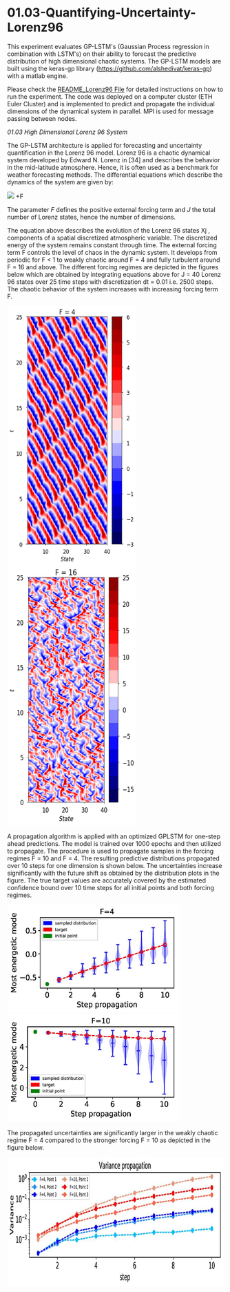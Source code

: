 # 01.03-Quantifying-Uncertainty-Lorenz96

This experiment evaluates GP-LSTM's (Gaussian Process regression in combination with LSTM's) on their ability to forecast the predictive distribution of high dimensional chaotic systems.
The GP-LSTM models are built using the keras-gp library (https://github.com/alshedivat/keras-gp) with a matlab engine.

Please check the [README_Lorenz96 File](README_Lorenz96.docx) for detailed instructions on how to run the experiment.
The code was deployed on a computer cluster (ETH Euler Cluster) and is implemented to predict and propagate the individual dimensions of the dynamical system in parallel. MPI is used for message passing between nodes.

*01.03 High Dimensional Lorenz 96 System*

The GP-LSTM architecture is applied for forecasting and uncertainty quantification in the Lorenz 96 model. Lorenz 96 is a chaotic dynamical system developed by Edward N. Lorenz in [34] and describes the behavior in the mid-latitude atmosphere.
Hence, it is often used as a benchmark for weather forecasting methods. 
The differential equations which describe the dynamics of the system
are given by:

<img src="https://render.githubusercontent.com/render/math?math=\frac{\partial X_{j}}{\partial t} \ = \left(X_{j+1}-X_{j-2}\right)X_{j-1}-X_{j}"> +F

The parameter *F* defines the positive external forcing term and *J* the total number of Lorenz states, hence the number of dimensions.

The equation above describes the evolution of the Lorenz 96 states Xj
, components of a spatial discretized atmospheric variable. The discretized energy of the
system remains constant through time. The external forcing term F controls the level of chaos in the dynamic system. It
develops from periodic for F < 1 to weakly chaotic around F = 4 and fully
turbulent around F = 16 and above. The different forcing regimes are depicted in the figures below which are obtained by integrating equations above for J = 40 Lorenz
96 states over 25 time steps with discretization dt = 0.01 i.e. 2500 steps. The
chaotic behavior of the system increases with increasing forcing term F.

<img src="./Figures/Plot_X_F4_40_test.png" width="300" height="600"> <img src="./Figures/Plot_X_F16_40_test.png" width="300" height="600">


A propagation algorithm is applied with an optimized GPLSTM for one-step ahead predictions. The model is trained over 1000 epochs
and then utilized to propagate. The procedure is used to propagate samples in
the forcing regimes F = 10 and F = 4. The resulting predictive distributions
propagated over 10 steps for one dimension is shown below.
The uncertainties increase significantly with the future shift as obtained by the
distribution plots in the figure. The true target values are accurately
covered by the estimated confidence bound over 10 time steps for all initial points
and both forcing regimes.

<img src="./Figures/L96_violin_inputmode_20_F4.jpg" width="400" height="250" > <img src="./Figures/L96_violin_inputmode_20_F10_1.jpg" width="400" height="250">

The propagated uncertainties are significantly larger
in the weakly chaotic regime F = 4 compared to the stronger forcing F = 10 as
depicted in the figure below.

<img src="./Figures/L96_variance_inputmodes.jpg" width="800" height="300"> 